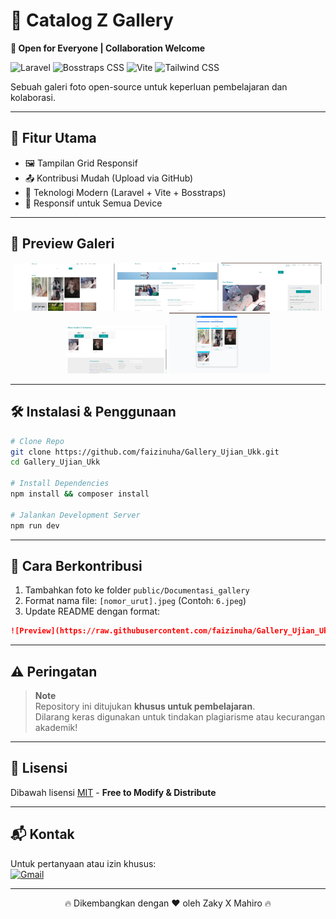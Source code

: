 
# 📸 Catalog Z Gallery  
**🌟 Open for Everyone | Collaboration Welcome**  

![Laravel](https://img.shields.io/badge/Laravel-FF2D20?style=for-the-badge&logo=laravel&logoColor=white)
![Bosstraps CSS](https://img.shields.io/badge/Bootstrap-563D7C?style=for-the-badge&logo=bootstrap&logoColor=white)
![Vite](https://img.shields.io/badge/Vite-B73BFE?style=for-the-badge&logo=vite&logoColor=FFD62E)
![Tailwind CSS](https://img.shields.io/badge/Tailwind_CSS-38B2AC?style=for-the-badge&logo=tailwind-css&logoColor=white)

Sebuah galeri foto open-source untuk keperluan pembelajaran dan kolaborasi.  

---

## 🚀 Fitur Utama
- 🖼️ Tampilan Grid Responsif
- 📤 Kontribusi Mudah (Upload via GitHub)
- 🔧 Teknologi Modern (Laravel + Vite + Bosstraps)
- 📱 Responsif untuk Semua Device

---

## 🎨 Preview Galeri  
<div align="center">
  <img src="https://raw.githubusercontent.com/faizinuha/Gallery_Ujian_Ukk/main/public/Documentasi_gallery/1.jpeg" width="32%">
  <img src="https://raw.githubusercontent.com/faizinuha/Gallery_Ujian_Ukk/main/public/Documentasi_gallery/2.jpeg" width="32%">
  <img src="https://raw.githubusercontent.com/faizinuha/Gallery_Ujian_Ukk/main/public/Documentasi_gallery/3.jpeg" width="32%">
  <br>
  <img src="https://raw.githubusercontent.com/faizinuha/Gallery_Ujian_Ukk/main/public/Documentasi_gallery/4.jpeg" width="32%">
  <img src="https://raw.githubusercontent.com/faizinuha/Gallery_Ujian_Ukk/main/public/Documentasi_gallery/5.jpeg" width="32%">
</div>

---

## 🛠️ Instalasi & Penggunaan  
```bash
# Clone Repo
git clone https://github.com/faizinuha/Gallery_Ujian_Ukk.git
cd Gallery_Ujian_Ukk

# Install Dependencies
npm install && composer install

# Jalankan Development Server
npm run dev
```

---

## 🤝 Cara Berkontribusi  
1. Tambahkan foto ke folder `public/Documentasi_gallery`
2. Format nama file: `[nomor_urut].jpeg` (Contoh: `6.jpeg`)
3. Update README dengan format:
```markdown
![Preview](https://raw.githubusercontent.com/faizinuha/Gallery_Ujian_Ukk/main/public/Documentasi_gallery/6.jpeg)
```

---

## ⚠️ Peringatan  
> **Note**  
> Repository ini ditujukan **khusus untuk pembelajaran**.  
> Dilarang keras digunakan untuk tindakan plagiarisme atau kecurangan akademik!  

---

## 📜 Lisensi  
Dibawah lisensi [MIT](LICENSE) - **Free to Modify & Distribute**

---

## 📬 Kontak  
Untuk pertanyaan atau izin khusus:  
[![Gmail](https://img.shields.io/badge/Email-D14836?style=for-the-badge&logo=gmail&logoColor=white)](mailto:rozakadm@gmail.com)

---

<div align="center">
  🔥 Dikembangkan dengan ❤️ oleh Zaky X Mahiro 🔥
</div>
